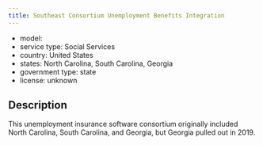 ```yaml
---
title: Southeast Consortium Unemployment Benefits Integration
---
```


- model: 
- service type: Social Services
- country: United States
- states: North Carolina, South Carolina, Georgia
- government type: state
- license: unknown

## Description
This unemployment insurance software consortium originally included North Carolina, South Carolina, and Georgia, but Georgia pulled out in 2019.
